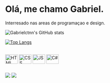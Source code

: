 # Olá, me chamo Gabriel.
Interresado nas areas de programaçao e design.

![Gabrielctnn's GitHub stats](https://github-readme-stats.vercel.app/api?username=gabrielctnn&show_icons=true&theme=midnight-purple)

[![Top Langs](https://github-readme-stats.vercel.app/api/top-langs/?username=gabrielctnn&layout=compact&theme=midnight-purple)](https://github.com/mask3ddd/github-readme-stats)

<div style="display: inline_block"> <br>
  <img align="center" alt="HTML" height="30" width="40" src="https://cdn.jsdelivr.net/gh/devicons/devicon/icons/html5/html5-original.svg" />
  <img align="center" alt="CSS" height="30" width="40" src="https://cdn.jsdelivr.net/gh/devicons/devicon/icons/css3/css3-original.svg" />
  <img align="center" alt="JS" height="30" width="40"  src="https://cdn.jsdelivr.net/gh/devicons/devicon/icons/javascript/javascript-original.svg" />
  <img align="center" alt="C#" height="30" width="40" src="https://cdn.jsdelivr.net/gh/devicons/devicon@latest/icons/csharp/csharp-original.svg" />
  
  ##

<div>
  <a href="https://twitter.com/_gabrielctn" target="_blank"><img src="https://img.shields.io/badge/Twitter-1DA1F2?style=for-the-badge&logo=twitter&logoColor=white" target="_blank"></a>
  <a href="https://www.instagram.com/_gabrielctn" target="_blank"><img src="https://img.shields.io/badge/Instagram-E4405F?style=for-the-badge&logo=instagram&logoColor=white" target="_blank"></a>
  </div>
 
